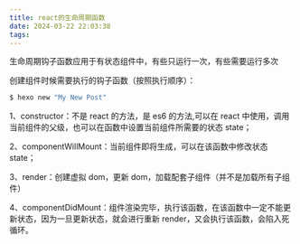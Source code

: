 ```yaml
---
title: react的生命周期函数
date: 2024-03-22 22:03:38
tags:
---
```


生命周期钩子函数应用于有状态组件中，有些只运行一次，有些需要运行多次

创建组件时候需要执行的钩子函数（按照执行顺序）：

```bash
$ hexo new "My New Post"
```

1、constructor：不是 react 的方法，是 es6 的方法,可以在 react 中使用，调用当前组件的父级，也可以在函数中设置当前组件所需要的状态 state；

2、componentWillMount：当前组件即将生成，可以在该函数中修改状态 state；

3、render：创建虚拟 dom，更新 dom，加载配套子组件（并不是加载所有子组件）

4、componentDidMount：组件渲染完毕，执行该函数，在该函数中一定不能更新状态，因为一旦更新状态，就会进行重新 render，又会执行该函数，会陷入死循环。
